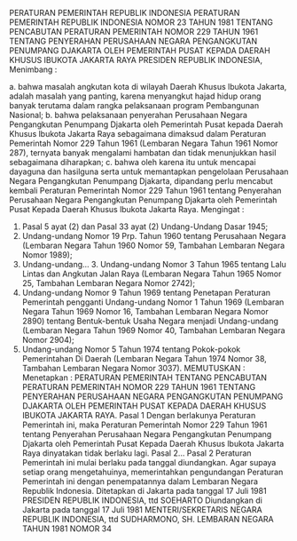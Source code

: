  PERATURAN PEMERINTAH REPUBLIK INDONESIA PERATURAN PEMERINTAH REPUBLIK INDONESIA NOMOR 23 TAHUN 1981 TENTANG PENCABUTAN PERATURAN PEMERINTAH NOMOR 229 TAHUN 1961 TENTANG PENYERAHAN PERUSAHAAN NEGARA PENGANGKUTAN PENUMPANG DJAKARTA OLEH PEMERINTAH PUSAT KEPADA DAERAH KHUSUS IBUKOTA JAKARTA RAYA PRESIDEN REPUBLIK INDONESIA,
Menimbang :

a. bahwa masalah angkutan kota di wilayah Daerah Khusus lbukota Jakarta, adalah masalah yang panting, karena menyangkut hajad hidup orang banyak terutama dalam rangka pelaksanaan program Pembangunan Nasional;
b. bahwa pelaksanaan penyerahan Perusahaan Negara Pengangkutan Penumpang Djakarta oleh Pemerintah Pusat kepada Daerah Khusus lbukota Jakarta Raya sebagaimana dimaksud dalam Peraturan Pemerintah Nomor 229 Tahun 1961 (Lembaran Negara Tahun 1961 Nomor 287), ternyata banyak mengalami hambatan dan tidak menunjukkan hasil sebagaimana diharapkan;
c. bahwa oleh karena itu untuk mencapai dayaguna dan hasilguna serta untuk memantapkan pengelolaan Perusahaan Negara Pengangkutan Penumpang Djakarta, dipandang perlu mencabut kembali Peraturan Pemerintah Nomor 229 Tahun 1961 tentang Penyerahan Perusahaan Negara Pengangkutan Penumpang Djakarta oleh Pemerintah Pusat Kepada Daerah Khusus lbukota Jakarta Raya.
Mengingat :

1. Pasal 5 ayat (2) dan Pasal 33 ayat (2) Undang-Undang Dasar 1945;
2. Undang-undang Nomor 19 Prp. Tahun 1960 tentang Perusahaan Negara (Lembaran Negara Tahun 1960 Nomor 59, Tambahan Lembaran Negara Nomor 1989);
3. Undang-undang… 3. Undang-undang Nomor 3 Tahun 1965 tentang Lalu Lintas dan Angkutan Jalan Raya (Lembaran Negara Tahun 1965 Nomor 25, Tambahan Lembaran Negara Nomor 2742);
4. Undang-undang Nomor 9 Tahun 1969 tentang Penetapan Peraturan Pemerintah pengganti Undang-undang Nomor 1 Tahun 1969 (Lembaran Negara Tahun 1969 Nomor 16, Tambahan Lembaran Negara Nomor 2890) tentang Bentuk-bentuk Usaha Negara menjadi Undang-undang (Lembaran Negara Tahun 1969 Nomor 40, Tambahan Lembaran Negara Nomor 2904);
5. Undang-undang Nomor 5 Tahun 1974 tentang Pokok-pokok Pemerintahan Di Daerah (Lembaran Negara Tahun 1974 Nomor 38, Tambahan Lembaran Negara Nomor 3037).
MEMUTUSKAN :
 Menetapkan : PERATURAN PEMERINTAH TENTANG PENCABUTAN PERATURAN PEMERINTAH NOMOR 229 TAHUN 1961 TENTANG PENYERAHAN PERUSAHAAN NEGARA PENGANGKUTAN PENUMPANG DJAKARTA OLEH PEMERINTAH PUSAT KEPADA DAERAH KHUSUS IBUKOTA JAKARTA RAYA.
Pasal 1
Dengan berlakunya Peraturan Pemerintah ini, maka Peraturan Pemerintah Nomor 229 Tahun 1961 tentang Penyerahan Perusahaan Negara Pengangkutan Penumpang Djakarta oleh Pemerintah Pusat Kepada Daerah Khusus lbukota Jakarta Raya dinyatakan tidak berlaku lagi. Pasal 2…
Pasal 2
Peraturan Pemerintah ini mulai berlaku pada tanggal diundangkan. Agar supaya setiap orang mengetahuinya, memerintahkan pengundangan Peraturan Pemerintah ini dengan penempatannya dalam Lembaran Negara Republik Indonesia. Ditetapkan di Jakarta pada tanggal 17 Juli 1981 PRESIDEN REPUBLIK INDONESIA, ttd SOEHARTO Diundangkan di Jakarta pada tanggal 17 Juli 1981 MENTERI/SEKRETARIS NEGARA REPUBLIK INDONESIA, ttd SUDHARMONO, SH. LEMBARAN NEGARA TAHUN 1981 NOMOR 34